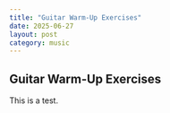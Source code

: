 ```yaml
---
title: "Guitar Warm-Up Exercises"
date: 2025-06-27
layout: post
category: music
---
```


## Guitar Warm-Up Exercises

This is a test.
